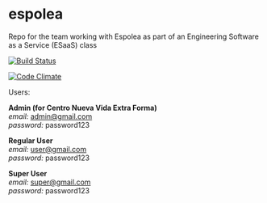 # espolea
Repo for the team working with Espolea as part of an Engineering Software as a Service (ESaaS) class

[![Build Status](https://travis-ci.org/ESheahan/espolea.svg?branch=master)](https://travis-ci.org/ESheahan/espolea)

[![Code Climate](https://codeclimate.com/repos/56e31e7271bcfb0068003536/badges/9c4785205dd3e036d273/gpa.svg)](https://codeclimate.com/repos/56e31e7271bcfb0068003536/feed)

Users:

**Admin (for Centro Nueva Vida Extra Forma)**  
*email:* admin@gmail.com  
*password:* password123  

**Regular User**  
*email:* user@gmail.com  
*password:* password123  


**Super User**  
*email:* super@gmail.com  
*password:* password123  
